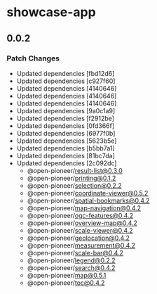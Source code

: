 # showcase-app

## 0.0.2

### Patch Changes

-   Updated dependencies [fbd12d6]
-   Updated dependencies [c927f60]
-   Updated dependencies [4140646]
-   Updated dependencies [4140646]
-   Updated dependencies [4140646]
-   Updated dependencies [9a0c1a9]
-   Updated dependencies [f2912be]
-   Updated dependencies [0fd366f]
-   Updated dependencies [6977f0b]
-   Updated dependencies [5623b5e]
-   Updated dependencies [b5bb7a1]
-   Updated dependencies [81bc7da]
-   Updated dependencies [2c092dc]
    -   @open-pioneer/result-list@0.3.0
    -   @open-pioneer/printing@0.1.2
    -   @open-pioneer/selection@0.2.2
    -   @open-pioneer/coordinate-viewer@0.5.2
    -   @open-pioneer/spatial-bookmarks@0.4.2
    -   @open-pioneer/map-navigation@0.4.2
    -   @open-pioneer/ogc-features@0.4.2
    -   @open-pioneer/overview-map@0.4.2
    -   @open-pioneer/scale-viewer@0.4.2
    -   @open-pioneer/geolocation@0.4.2
    -   @open-pioneer/measurement@0.4.2
    -   @open-pioneer/scale-bar@0.4.2
    -   @open-pioneer/legend@0.2.2
    -   @open-pioneer/search@0.4.2
    -   @open-pioneer/map@0.5.1
    -   @open-pioneer/toc@0.4.2
